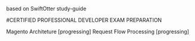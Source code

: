 based on SwiftOtter study-guide

#CERTIFIED PROFESSIONAL DEVELOPER EXAM PREPARATION

Magento Architeture [progressing]
Request Flow Processing [progressing]